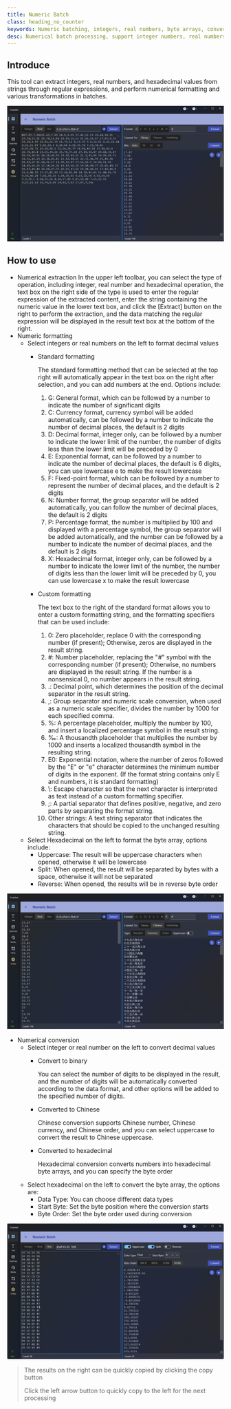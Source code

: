 ```yaml
---
title: Numeric Batch
class: heading_no_counter
keywords: Numeric batching, integers, real numbers, byte arrays, conversions, endians
desc: Numerical batch processing, support integer numbers, real numbers, hexadecimal extraction, and various conversions
---
```


## Introduce

This tool can extract integers, real numbers, and hexadecimal values from strings through regular expressions, and perform numerical formatting and various transformations in batches.

![](../../assets/images/ToolsSet/TSNNumBatch1.png)

## How to use

* Numerical extraction
  In the upper left toolbar, you can select the type of operation, including integer, real number and hexadecimal operation, the text box on the right side of the type is used to enter the regular expression of the extracted content, enter the string containing the numeric value in the lower text box, and click the [Extract] button on the right to perform the extraction, and the data matching the regular expression will be displayed in the result text box at the bottom of the right.
* Numeric formatting
  * Select integers or real numbers on the left to format decimal values
    * Standard formatting
      
      The standard formatting method that can be selected at the top right will automatically appear in the text box on the right after selection, and you can add numbers at the end.
      Options include:
      1. G: General format, which can be followed by a number to indicate the number of significant digits
      2. C: Currency format, currency symbol will be added automatically, can be followed by a number to indicate the number of decimal places, the default is 2 digits
      3. D: Decimal format, integer only, can be followed by a number to indicate the lower limit of the number, the number of digits less than the lower limit will be preceded by 0
      4. E: Exponential format, can be followed by a number to indicate the number of decimal places, the default is 6 digits, you can use lowercase e to make the result lowercase
      5. F: Fixed-point format, which can be followed by a number to represent the number of decimal places, and the default is 2 digits
      6. N: Number format, the group separator will be added automatically, you can follow the number of decimal places, the default is 2 digits
      7. P: Percentage format, the number is multiplied by 100 and displayed with a percentage symbol, the group separator will be added automatically, and the number can be followed by a number to indicate the number of decimal places, and the default is 2 digits
      8. X: Hexadecimal format, integer only, can be followed by a number to indicate the lower limit of the number, the number of digits less than the lower limit will be preceded by 0, you can use lowercase x to make the result lowercase
    * Custom formatting

      The text box to the right of the standard format allows you to enter a custom formatting string, and the formatting specifiers that can be used include:
      1. 0: Zero placeholder, replace 0 with the corresponding number (if present); Otherwise, zeros are displayed in the result string.
      2. \#: Number placeholder, replacing the "#" symbol with the corresponding number (if present); Otherwise, no numbers are displayed in the result string. If the number is a nonsensical 0, no number appears in the result string.
      3. .: Decimal point, which determines the position of the decimal separator in the result string.
      4. ,: Group separator and numeric scale conversion, when used as a numeric scale specifier, divides the number by 1000 for each specified comma.
      5. %: A percentage placeholder, multiply the number by 100, and insert a localized percentage symbol in the result string.
      6. ‰: A thousandth placeholder that multiplies the number by 1000 and inserts a localized thousandth symbol in the resulting string.
      7. E0: Exponential notation, where the number of zeros followed by the "E" or "e" character determines the minimum number of digits in the exponent. (If the format string contains only E and numbers, it is standard formatting)
      8. \\: Escape character so that the next character is interpreted as text instead of a custom formatting specifier.
      9. ;: A partial separator that defines positive, negative, and zero parts by separating the format string.
      10. Other strings: A text string separator that indicates the characters that should be copied to the unchanged resulting string.
  * Select Hexadecimal on the left to format the byte array, options include:
    * Uppercase: The result will be uppercase characters when opened, otherwise it will be lowercase
    * Split: When opened, the result will be separated by bytes with a space, otherwise it will not be separated
    * Reverse: When opened, the results will be in reverse byte order
  
![](../../assets/images/ToolsSet/TSNNumBatch2.png)

* Numerical conversion
  * Select integer or real number on the left to convert decimal values
    * Convert to binary
  
      You can select the number of digits to be displayed in the result, and the number of digits will be automatically converted according to the data format, and other options will be added to the specified number of digits.
    * Converted to Chinese
      
      Chinese conversion supports Chinese number, Chinese currency, and Chinese order, and you can select uppercase to convert the result to Chinese uppercase.
    * Converted to hexadecimal

      Hexadecimal conversion converts numbers into hexadecimal byte arrays, and you can specify the byte order
  * Select hexadecimal on the left to convert the byte array, the options are:
    * Data Type: You can choose different data types
    * Start Byte: Set the byte position where the conversion starts
    * Byte Order: Set the byte order used during conversion

![](../../assets/images/ToolsSet/TSNNumBatch3.png)

> The results on the right can be quickly copied by clicking the copy button
> 
> Click the left arrow button to quickly copy to the left for the next processing